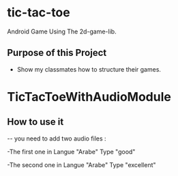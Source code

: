# tic-tac-toe
Android Game Using The 2d-game-lib.

## Purpose of this Project
- Show my classmates how to structure their games. 

# TicTacToeWithAudioModule

## How to use it

-- you need to add two audio files :

-The first one in Langue "Arabe" Type "good"

-The second one in Langue "Arabe" Type "excellent"
